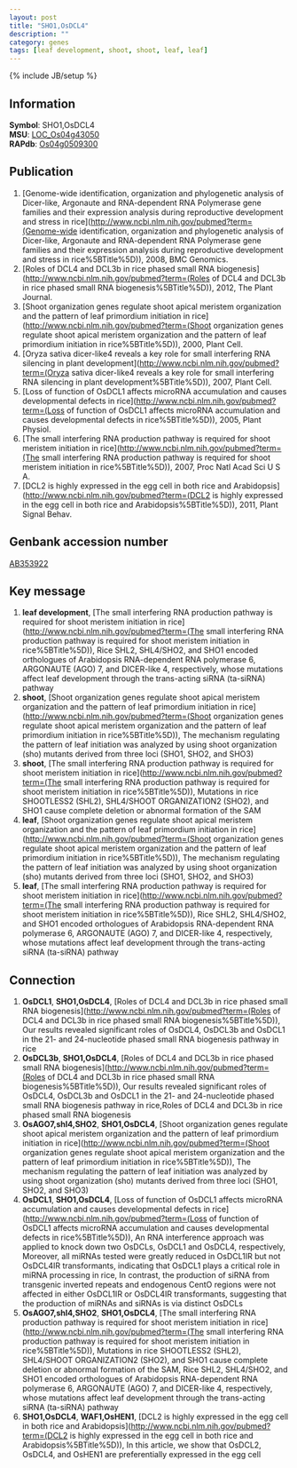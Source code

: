 ```yaml
---
layout: post
title: "SHO1,OsDCL4"
description: ""
category: genes
tags: [leaf development, shoot, shoot, leaf, leaf]
---
```

{% include JB/setup %}

## Information
__Symbol__: SHO1,OsDCL4  
__MSU__: [LOC_Os04g43050](http://rice.plantbiology.msu.edu/cgi-bin/ORF_infopage.cgi?orf=LOC_Os04g43050)  
__RAPdb__: [Os04g0509300](http://rapdb.dna.affrc.go.jp/viewer/gbrowse_details/irgsp1?name=Os04g0509300)  

## Publication
1. [Genome-wide identification, organization and phylogenetic analysis of Dicer-like, Argonaute and RNA-dependent RNA Polymerase gene families and their expression analysis during reproductive development and stress in rice](http://www.ncbi.nlm.nih.gov/pubmed?term=(Genome-wide identification, organization and phylogenetic analysis of Dicer-like, Argonaute and RNA-dependent RNA Polymerase gene families and their expression analysis during reproductive development and stress in rice%5BTitle%5D)), 2008, BMC Genomics.
2. [Roles of DCL4 and DCL3b in rice phased small RNA biogenesis](http://www.ncbi.nlm.nih.gov/pubmed?term=(Roles of DCL4 and DCL3b in rice phased small RNA biogenesis%5BTitle%5D)), 2012, The Plant Journal.
3. [Shoot organization genes regulate shoot apical meristem organization and the pattern of leaf primordium initiation in rice](http://www.ncbi.nlm.nih.gov/pubmed?term=(Shoot organization genes regulate shoot apical meristem organization and the pattern of leaf primordium initiation in rice%5BTitle%5D)), 2000, Plant Cell.
4. [Oryza sativa dicer-like4 reveals a key role for small interfering RNA silencing in plant development](http://www.ncbi.nlm.nih.gov/pubmed?term=(Oryza sativa dicer-like4 reveals a key role for small interfering RNA silencing in plant development%5BTitle%5D)), 2007, Plant Cell.
5. [Loss of function of OsDCL1 affects microRNA accumulation and causes developmental defects in rice](http://www.ncbi.nlm.nih.gov/pubmed?term=(Loss of function of OsDCL1 affects microRNA accumulation and causes developmental defects in rice%5BTitle%5D)), 2005, Plant Physiol.
6. [The small interfering RNA production pathway is required for shoot meristem initiation in rice](http://www.ncbi.nlm.nih.gov/pubmed?term=(The small interfering RNA production pathway is required for shoot meristem initiation in rice%5BTitle%5D)), 2007, Proc Natl Acad Sci U S A.
7. [DCL2 is highly expressed in the egg cell in both rice and Arabidopsis](http://www.ncbi.nlm.nih.gov/pubmed?term=(DCL2 is highly expressed in the egg cell in both rice and Arabidopsis%5BTitle%5D)), 2011, Plant Signal Behav.

## Genbank accession number
[AB353922](http://www.ncbi.nlm.nih.gov/nuccore/AB353922)

## Key message
1. __leaf development__, [The small interfering RNA production pathway is required for shoot meristem initiation in rice](http://www.ncbi.nlm.nih.gov/pubmed?term=(The small interfering RNA production pathway is required for shoot meristem initiation in rice%5BTitle%5D)),  Rice SHL2, SHL4/SHO2, and SHO1 encoded orthologues of Arabidopsis RNA-dependent RNA polymerase 6, ARGONAUTE (AGO) 7, and DICER-like 4, respectively, whose mutations affect leaf development through the trans-acting siRNA (ta-siRNA) pathway
2. __shoot__, [Shoot organization genes regulate shoot apical meristem organization and the pattern of leaf primordium initiation in rice](http://www.ncbi.nlm.nih.gov/pubmed?term=(Shoot organization genes regulate shoot apical meristem organization and the pattern of leaf primordium initiation in rice%5BTitle%5D)), The mechanism regulating the pattern of leaf initiation was analyzed by using shoot organization (sho) mutants derived from three loci (SHO1, SHO2, and SHO3)
3. __shoot__, [The small interfering RNA production pathway is required for shoot meristem initiation in rice](http://www.ncbi.nlm.nih.gov/pubmed?term=(The small interfering RNA production pathway is required for shoot meristem initiation in rice%5BTitle%5D)),  Mutations in rice SHOOTLESS2 (SHL2), SHL4/SHOOT ORGANIZATION2 (SHO2), and SHO1 cause complete deletion or abnormal formation of the SAM
4. __leaf__, [Shoot organization genes regulate shoot apical meristem organization and the pattern of leaf primordium initiation in rice](http://www.ncbi.nlm.nih.gov/pubmed?term=(Shoot organization genes regulate shoot apical meristem organization and the pattern of leaf primordium initiation in rice%5BTitle%5D)), The mechanism regulating the pattern of leaf initiation was analyzed by using shoot organization (sho) mutants derived from three loci (SHO1, SHO2, and SHO3)
5. __leaf__, [The small interfering RNA production pathway is required for shoot meristem initiation in rice](http://www.ncbi.nlm.nih.gov/pubmed?term=(The small interfering RNA production pathway is required for shoot meristem initiation in rice%5BTitle%5D)),  Rice SHL2, SHL4/SHO2, and SHO1 encoded orthologues of Arabidopsis RNA-dependent RNA polymerase 6, ARGONAUTE (AGO) 7, and DICER-like 4, respectively, whose mutations affect leaf development through the trans-acting siRNA (ta-siRNA) pathway

## Connection
1. __OsDCL1__, __SHO1,OsDCL4__, [Roles of DCL4 and DCL3b in rice phased small RNA biogenesis](http://www.ncbi.nlm.nih.gov/pubmed?term=(Roles of DCL4 and DCL3b in rice phased small RNA biogenesis%5BTitle%5D)),  Our results revealed significant roles of OsDCL4, OsDCL3b and OsDCL1 in the 21- and 24-nucleotide phased small RNA biogenesis pathway in rice
2. __OsDCL3b__, __SHO1,OsDCL4__, [Roles of DCL4 and DCL3b in rice phased small RNA biogenesis](http://www.ncbi.nlm.nih.gov/pubmed?term=(Roles of DCL4 and DCL3b in rice phased small RNA biogenesis%5BTitle%5D)),  Our results revealed significant roles of OsDCL4, OsDCL3b and OsDCL1 in the 21- and 24-nucleotide phased small RNA biogenesis pathway in rice,Roles of DCL4 and DCL3b in rice phased small RNA biogenesis
3. __OsAGO7,shl4,SHO2__, __SHO1,OsDCL4__, [Shoot organization genes regulate shoot apical meristem organization and the pattern of leaf primordium initiation in rice](http://www.ncbi.nlm.nih.gov/pubmed?term=(Shoot organization genes regulate shoot apical meristem organization and the pattern of leaf primordium initiation in rice%5BTitle%5D)), The mechanism regulating the pattern of leaf initiation was analyzed by using shoot organization (sho) mutants derived from three loci (SHO1, SHO2, and SHO3)
4. __OsDCL1__, __SHO1,OsDCL4__, [Loss of function of OsDCL1 affects microRNA accumulation and causes developmental defects in rice](http://www.ncbi.nlm.nih.gov/pubmed?term=(Loss of function of OsDCL1 affects microRNA accumulation and causes developmental defects in rice%5BTitle%5D)),  An RNA interference approach was applied to knock down two OsDCLs, OsDCL1 and OsDCL4, respectively, Moreover, all miRNAs tested were greatly reduced in OsDCL1IR but not OsDCL4IR transformants, indicating that OsDCL1 plays a critical role in miRNA processing in rice, In contrast, the production of siRNA from transgenic inverted repeats and endogenous CentO regions were not affected in either OsDCL1IR or OsDCL4IR transformants, suggesting that the production of miRNAs and siRNAs is via distinct OsDCLs
5. __OsAGO7,shl4,SHO2__, __SHO1,OsDCL4__, [The small interfering RNA production pathway is required for shoot meristem initiation in rice](http://www.ncbi.nlm.nih.gov/pubmed?term=(The small interfering RNA production pathway is required for shoot meristem initiation in rice%5BTitle%5D)),  Mutations in rice SHOOTLESS2 (SHL2), SHL4/SHOOT ORGANIZATION2 (SHO2), and SHO1 cause complete deletion or abnormal formation of the SAM, Rice SHL2, SHL4/SHO2, and SHO1 encoded orthologues of Arabidopsis RNA-dependent RNA polymerase 6, ARGONAUTE (AGO) 7, and DICER-like 4, respectively, whose mutations affect leaf development through the trans-acting siRNA (ta-siRNA) pathway
6. __SHO1,OsDCL4__, __WAF1,OsHEN1__, [DCL2 is highly expressed in the egg cell in both rice and Arabidopsis](http://www.ncbi.nlm.nih.gov/pubmed?term=(DCL2 is highly expressed in the egg cell in both rice and Arabidopsis%5BTitle%5D)),  In this article, we show that OsDCL2, OsDCL4, and OsHEN1 are preferentially expressed in the egg cell


